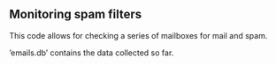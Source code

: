 ## Monitoring spam filters

This code allows for checking a series of mailboxes for mail and spam.

’emails.db’ contains the data collected so far.